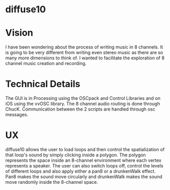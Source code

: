 diffuse10
=========

Vision
======
I have been wondering about the process of writing music in 8 channels. It is going to be very different from writing even stereo music as there are so many more dimensions to think of. I wanted to facilitate the exploration of 8 channel music creation and recording.

Technical Details
=================
The GUI is in Processing using the OSCpack and Control Libraries and on iOS using the vvOSC library. The 8 channel audio routing is done through ChucK. Communication between the 2 scripts are handled through osc messages.


UX
==
diffuse10 allows the user to load loops and then control the spatialization of that loop's sound by simply clicking inside a polygon. The polygon represents the space inside an 8-channel environment where each vertex represents a speaker. The user can also switch loops off, control the levels of different loops and also apply either a pan8 or a drunkenWalk effect. Pan8 makes the sound move circularly and drunkenWalk makes the sound move randomly inside the 8-channel space.
